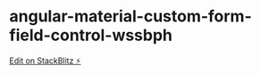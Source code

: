 # angular-material-custom-form-field-control-wssbph

[Edit on StackBlitz ⚡️](https://stackblitz.com/edit/angular-material-custom-form-field-control-wssbph)